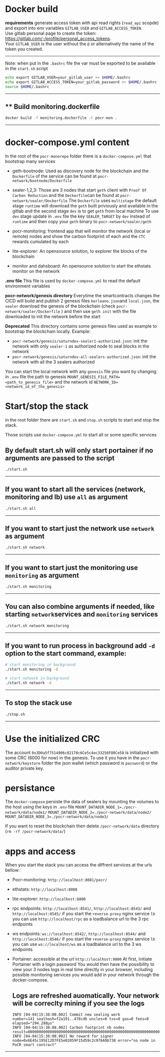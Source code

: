 
# Docker build

**requirements**
generate access token with api read rights (`read_api` scopde) and export into env variables `GITLAB_USER` and `GITLAB_ACCESS_TOKEN`.    
Use gitlab personal page to create the token: https://gitlab.com/-/profile/personal_access_tokens.   
Your `GITLAB_USER` is the user without the `@` or alternatively the name of the token you created.

---
Note: when put in the `.bashrc` file the var must be exported to be available in the `start.sh` script
```sh
echo export GITLAB_USER=your_gitlab_user >> $HOME/.bashrc 
echo export GITLAB_ACCESS_TOKEN=your_gitlab_password >> $HOME/.bashrc
source $HOME/.bashrc
```
---

** Build monitoring.dockerfile
---
```sh
docker build -f monitoring.dockerfile -t pocr-mon . 
```
---

# docker-compose.yml content

In the root of the `pocr-monorepo` folder there is a `docker-compose.yml` that bootstrap many services 

 * geth-bootnode: Used as discovery node for the blockchain and the `Dockerfile` of the service can be found at `pocr-network/bootnode/Dockerfile`

 * sealer-1,2,3: Those are 3 nodes that start `geth` client with `Proof Of Carbon Reduction` and the `Dockerfile`can be found at `pocr-network/sealer/Dockerfile`
 The `Dockerfile` uses `multistage` the default stage `runtime` will download the `geth` built priviously and available in the gitlab and the second stage `dev` is to get `geth` from local machine
 To use `dev` stage update in `.env` file the key `SEALER_TARGET` by `dev` instead of `runtime` and then copy your `geth` binary to `pocr-network/sealer/geth`

 * pocr-monitoring: frontend app that will monitor the network (local or remote) nodes and show the carbon footprint of each and the `CTC` rewards cumulated by each

 * lite-explorer: An opensource solution, to explorer the blocks of the blockchain

 * monitor and dahsboard: An opensource solution to start the ethstats monitor on the network


**.env file** 
This file is used by `docker-compose.yml` to read the default environment variables

**pocr-network/genesis directory**
Everytime the smartcontracts changes the CICD will build and publish 2 genesis files `kerleano.json`and `local.json`, the `sealer` download the genesis of the blockchain (check `pocr-network/sealer/Dockerfile` )  and then use `geth init` with the file downloaded to init the network before the start

**Deprecated**
This directory contains some genesis files used as example to bootstrap the blockchain locally.
Example:
 * `pocr-network/genesis/saturndev-sealer1-authorized.json`: init the network with only `sealer-1` as authorized node to seal blocks in the network
 * `pocr-network/genesis/saturndev-all-sealers-authorized.json`: init the network with all the 3 sealers authorized

You can start the local network with any `genesis` file you want by changing in `.env` file the path to genesis `MOUNT_GENESIS_FILE_PATH=<path_to_genesis_file>` and the network id `NETWORK_ID=<network_id_of_the_genesis>`


# Start/stop the stack

in the root folder there are `start.sh` and `stop.sh` scripts to start and stop the stack.

Those scripts use `docker-compose.yml` to start all or some specific services

By default start.sh will only start portainer if no arguments are passed to the script
---
```sh
./start.sh
```
---

If you want to start all the services (network, monitoring and lb) use `all` as argument
---
```sh
./start.sh all 
```
---

If you want to start just the network use `network` as argument
---
```sh
./start.sh network
```
---

If you want to start just the monitoring use `monitoring` as argument
---
```sh
./start.sh monitoring
```
---

You can also combine arguments if needed, like starting `network`services and `monitoring` services
---
```sh
./start.sh network monitoring
```
---

If you want to run process in background add `-d` option to the start command, example:
---
```sh
# start monitoring in background
./start.sh monitoring -d

# start network in background
./start.sh network -d
```
---

To stop the stack use 
---
```sh
./stop.sh
```
---

# Use the initialized CRC
The account `0x3D0a5f7514906c02178c6Ce5c4ec33256F08Ce58` is initialized with some CRC (6000 for now) in the genesis. To use it you have in the `pocr-network/keystore` folder the json wallet (which password is `password`) or the auditor private key.

# persistance

The `docker-compose` persiste the data of sealers by mounting the volumes to the host using the keys in `.env` file
`MOUNT_DATADIR_NODE_1=./pocr-network/data/node1/`
`MOUNT_DATADIR_NODE_2=./pocr-network/data/node2/`
`MOUNT_DATADIR_NODE_3=./pocr-network/data/node3/`

If you want to reset the blockchain then delete `/pocr-network/data` directory (`rm -rf /pocr-network/data/`)


# apps and access

When you start the stack you can access the diffrent services at the urls bellow:

* Pocr-monitoring: `http://localhost:8081/pocr/`

* ethstats: `http://localhost:8008`

* lite-explorer: `http://localhost:8800`

* rpc endpoints: `http://localhost:8541/`, `http://localhost:8543/` and `http://localhost:8545/`
    if you start the `reverse-proxy` nginx service `lb` you can use `http://localhost/rpc` as a loadbalance url to the 3 rpc endpoints
* ws endpoints: `ws://localhost:8542/`, `http://localhost:8544/` and `http://localhost:8546/`
    if you start the `reverse-proxy` nginx service `lb` you can use `ws://localhost/ws` as a loadbalance url to the 3 ws endpoints

* Portainer: accessible at the url `http://localhost:9000`
    At first, initiate Portainer with a login password
    You would then have the possibility to view your 3 nodes logs in real time directly in your browser, including possible monitoring services you would add in your network through the docker-compose.

    Logs are refreshed auomatically. Your network will be correclty mining if you see the logs
    ---
    ```
    INFO [04-04|15:38:08.002] Commit new sealing work                  number=141 sealhash=f2a191..478cdb uncles=0 txs=0 gas=0 fees=0 elapsed="294.288µs"
    INFO [04-04|15:38:08.002] Carbon footprint nb nodes                result=0000000000000000000000000000000000000000000000000000000000000000
    INFO [04-04|15:38:08.002] No reward for signer                     node=0x6E45c195E12D7FE5e02059F15d59c2c976A9b730 error="no node in PoCR smart contract"
    ```
---


